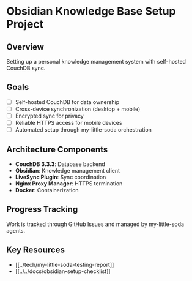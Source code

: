 # Obsidian Knowledge Base Setup Project

## Overview
Setting up a personal knowledge management system with self-hosted CouchDB sync.

## Goals
- [ ] Self-hosted CouchDB for data ownership
- [ ] Cross-device synchronization (desktop + mobile)
- [ ] Encrypted sync for privacy
- [ ] Reliable HTTPS access for mobile devices
- [ ] Automated setup through my-little-soda orchestration

## Architecture Components
- **CouchDB 3.3.3**: Database backend
- **Obsidian**: Knowledge management client
- **LiveSync Plugin**: Sync coordination
- **Nginx Proxy Manager**: HTTPS termination
- **Docker**: Containerization

## Progress Tracking
Work is tracked through GitHub Issues and managed by my-little-soda agents.

## Key Resources
- [[../tech/my-little-soda-testing-report]]
- [[../../docs/obsidian-setup-checklist]]